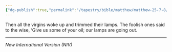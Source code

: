 ```yaml
---
{"dg-publish":true,"permalink":"/tapestry/bible/matthew/matthew-25-7-8/","title":"Matthew 25:7-8","tags":["bible-verse","bible-verse"],"dgHomeLink":true,"dgShowLocalGraph":true,"dgEnableSearch":true}
---
```



Then all the virgins woke up and trimmed their lamps.  The foolish ones said to the wise, ‘Give us some of your oil; our lamps are going out.

---
*New International Version (NIV)*